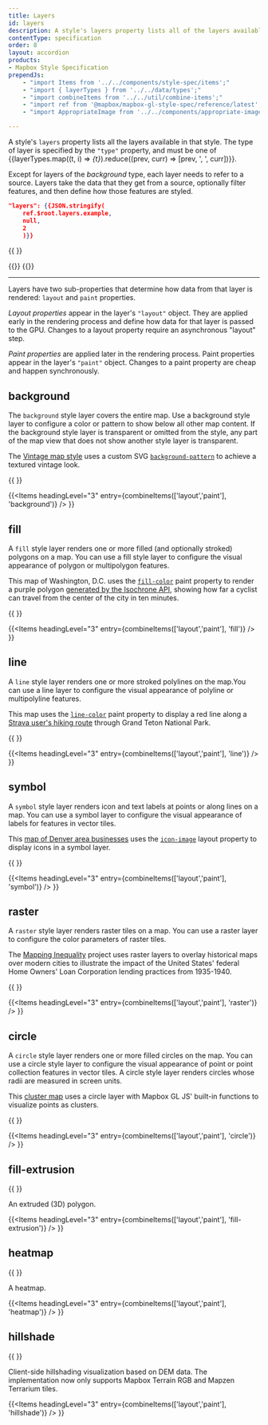 ```yaml
---
title: Layers
id: layers
description: A style's layers property lists all of the layers available in that style.
contentType: specification
order: 8
layout: accordion
products:
- Mapbox Style Specification
prependJs:
    - "import Items from '../../components/style-spec/items';"
    - "import { layerTypes } from '../../data/types';"
    - "import combineItems from '../../util/combine-items';"
    - "import ref from '@mapbox/mapbox-gl-style-spec/reference/latest';"
    - "import AppropriateImage from '../../components/appropriate-image';"

---
```


A style's `layers` property lists all the layers available in that style. The type of layer is specified by the `"type"` property, and must be one of {{layerTypes.map((t, i) => <var key={i}>{t}</var>).reduce((prev, curr) => [prev, ', ', curr])}}.

Except for layers of the <var>background</var> type, each layer needs to refer to a source. Layers take the data that they get from a source, optionally filter features, and then define how those features are styled.

```json
"layers": {{JSON.stringify(
    ref.$root.layers.example,
    null,
    2
    )}}
```

<!--
START GENERATED CONTENT:
Content in this section is generated directly using the Mapbox Style
Specification. To update any content displayed in this section, make edits to:
https://github.com/mapbox/mapbox-gl-js/blob/main/src/style-spec/reference/v8.json.
-->
{{ <Items entry={ref.layer} />}}
<!-- END GENERATED CONTENT -->

{{<a id="layout-property" className="anchor" />}}
{{<a id="paint-property" className="anchor" />}}

<hr className='my36' />

Layers have two sub-properties that determine how data from that layer is rendered: `layout` and `paint` properties.

_Layout properties_ appear in the layer's `"layout"` object. They are applied early in the rendering process and define how data for that layer is passed to the GPU. Changes to a layout property require an asynchronous "layout" step.

_Paint properties_ are applied later in the rendering process. Paint properties appear in the layer's `"paint"` object. Changes to a paint property are cheap and happen synchronously.

<!--
START GENERATED CONTENT:
Content in this section is generated directly using the Mapbox Style
Specification. To update any content displayed in this section, make edits to:
https://github.com/mapbox/mapbox-gl-js/blob/main/src/style-spec/reference/v8.json.
-->

## background

The `background` style layer  covers the entire map. Use a background style layer to configure a color or pattern to show below all other map content. If the background style layer is transparent or omitted from the style, any part of the map view that does not show another style layer is transparent.

The [Vintage map style](https://blog.mapbox.com/designing-the-vintage-style-in-mapbox-studio-9da4aa2a627f) uses a custom SVG [`background-pattern`](https://docs.mapbox.com/mapbox-gl-js/style-spec/layers/#paint-background-background-pattern) to achieve a textured vintage look.

{{
  <AppropriateImage
    imageId="layer-background"
    alt="Antique map style with a brown halftone background pattern."
  />
}}

{{<Items headingLevel="3" entry={combineItems(['layout','paint'], 'background')} /> }}

## fill

A `fill` style layer renders one or more filled (and optionally stroked) polygons on a map. You can use a fill style layer to configure the visual appearance of polygon or multipolygon features.

This map of Washington, D.C. uses the [`fill-color`](https://docs.mapbox.com/mapbox-gl-js/style-spec/layers/#paint-fill-fill-color) paint property to render a purple polygon [generated by the Isochrone API](https://docs.mapbox.com/help/tutorials/get-started-isochrone-api/#final-product), showing how far a cyclist can travel from the center of the city in ten minutes.

{{
  <AppropriateImage
    imageId="layer-fill"
    alt="Map with a pink isochrone polygon surrounding the city of Atlanta."
  />
}}

{{<Items headingLevel="3" entry={combineItems(['layout','paint'], 'fill')} /> }}

## line

A `line` style layer renders one or more stroked polylines on the map.You can use a line layer to configure the visual appearance of polyline or multipolyline features.

This map uses the [`line-color`](https://docs.mapbox.com/mapbox-gl-js/style-spec/layers/#paint-line-line-color) paint property to display a red line along a [Strava user's hiking route](https://www.mapbox.com/showcase/strava) through Grand Teton National Park.

{{
  <AppropriateImage
    imageId="layer-line"
    alt="Outdoors style map with a dotted red line showing a hiking path."
  />
}}

{{<Items headingLevel="3" entry={combineItems(['layout','paint'], 'line')} /> }}

## symbol

A `symbol` style layer renders icon and text labels at points or along lines on a map. You can use a symbol layer to configure the visual appearance of labels for features in vector tiles.

This [map of Denver area businesses](https://docs.mapbox.com/help/troubleshooting/using-recolorable-images-in-mapbox-maps/#mapbox-gl-js) uses the [`icon-image`](https://docs.mapbox.com/mapbox-gl-js/style-spec/layers/#layout-symbol-icon-image) layout property to display icons in a symbol layer.

{{
  <AppropriateImage
    imageId="layer-symbol"
    alt="Map with thirty shopping bag icons, color-coded red, orange, and green."
  />
}}

{{<Items headingLevel="3" entry={combineItems(['layout','paint'], 'symbol')} /> }}

## raster

A `raster` style layer renders raster tiles on a map. You can use a raster layer to configure the color parameters of raster tiles.

The [Mapping Inequality](https://dsl.richmond.edu/panorama/redlining/) project uses raster layers to overlay historical maps over modern cities to illustrate the impact of the United States' federal Home Owners' Loan Corporation lending practices from 1935-1940.

{{
  <AppropriateImage
    imageId="layer-raster"
    alt="Map with historical maps overlayed on modern cities."
  />
}}

{{<Items headingLevel="3" entry={combineItems(['layout','paint'], 'raster')} /> }}

## circle

A `circle` style layer renders one or more filled circles on the map. You can use a circle style layer to configure the visual appearance of point or point collection features in vector tiles. A circle style layer renders circles whose radii are measured in screen units.

This [cluster map](https://docs.mapbox.com/mapbox-gl-js/example/cluster/) uses a circle layer with Mapbox GL JS' built-in functions to visualize points as clusters.

{{
  <AppropriateImage
    imageId="layer-circles"
    alt="Map with circles of different sizes and colors."
  />
}}

{{<Items headingLevel="3" entry={combineItems(['layout','paint'], 'circle')} /> }}

## fill-extrusion

{{
  <AppropriateImage
    imageId="layer-fill-extrusion"
    alt="Dark style map with data-driven extrusions rising up in 3D, in different shades of blue."
  />
}}

An extruded (3D) polygon.

{{<Items headingLevel="3" entry={combineItems(['layout','paint'], 'fill-extrusion')} /> }}

## heatmap

{{
  <AppropriateImage
    imageId="layer-heatmap"
    alt="Dark map with a heatmap layer glowing red inside and white outside."
  />
}}

A heatmap.

{{<Items headingLevel="3" entry={combineItems(['layout','paint'], 'heatmap')} /> }}

## hillshade

{{
  <AppropriateImage
    imageId="layer-hillshade"
    alt="Map of Mount Fuji rising up with striking texture and shading."
  />
}}

Client-side hillshading visualization based on DEM data. The implementation now only supports Mapbox Terrain RGB and Mapzen Terrarium tiles.

{{<Items headingLevel="3" entry={combineItems(['layout','paint'], 'hillshade')} /> }}

<!-- END GENERATED CONTENT -->

